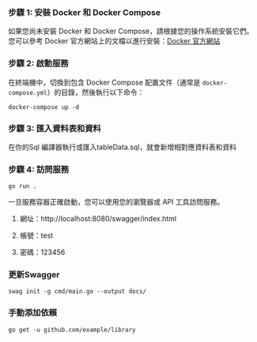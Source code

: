 ### 步驟 1: 安裝 Docker 和 Docker Compose

如果您尚未安裝 Docker 和 Docker Compose，請根據您的操作系統安裝它們。您可以參考 Docker 官方網站上的文檔以進行安裝：[Docker 官方網站](https://docs.docker.com/get-docker/)

### 步驟 2: 啟動服務

在終端機中，切換到包含 Docker Compose 配置文件（通常是 `docker-compose.yml`）的目錄，然後執行以下命令：

```
docker-compose up -d
```

### 步驟 3: 匯入資料表和資料

在你的Sql 編譯器執行或匯入tableData.sql，就會新增相對應資料表和資料


### 步驟 4: 訪問服務
```
go run .
```
一旦服務容器正確啟動，您可以使用您的瀏覽器或 API 工具訪問服務。

1. 網址：http://localhost:8080/swagger/index.html

2. 帳號：test

3. 密碼：123456

### 更新Swagger
```
swag init -g cmd/main.go --output docs/
```

### 手動添加依賴
```
go get -u github.com/example/library
```